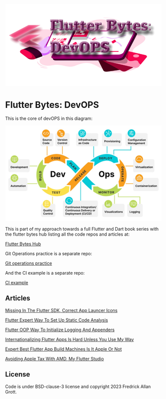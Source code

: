 ![image header](./media/flutter-bytes-devops-image-header.png)


# Flutter Bytes: DevOPS

This is the core of devOPS in this diagram:

![dev ops](./media/devops_diagram.png)


This is part of my approach towards a full Flutter and Dart
book series with the flutter bytes hub listing all the
code repos and articles at:

[Flutter Bytes Hub](https://github.com/fredgrott/flutter_bytes_hub)

Git Operations practice is a separate repo:

[Git operations practice]()

And the CI example is a separate repo:

[CI example]()


## Articles

[Missing In The Flutter SDK, Correct App Launcer Icons](https://fredgrott.medium.com/missing-in-the-flutter-sdk-correct-app-launcher-icons-a030a4ee0978?sk=e15699d758fc331cda994b72074d86bc)

[Flutter Expert Way To Set Up Static Code Analysis](https://fredgrott.medium.com/flutter-expert-way-to-set-up-static-code-analysis-0c77346bee4c?sk=f7888eb91ae3006d4bb900bb175bcfd3)

[Flutter OOP Way To Initialize Logging And Appenders](https://fredgrott.medium.com/flutter-oop-way-to-initialize-logging-and-appenders-59a5c29be94d?sk=c4400d9ecb44e77626ff920ee41b6d1a)

[Internationalizing Flutter Apps Is Hard Unless You Use My Way](https://fredgrott.medium.com/internationalizing-flutter-apps-is-hard-unless-you-use-my-way-a68884dadc76?sk=71f4a63fd7fb6c5f401f81906a2c6b1f)

[Expert Best Flutter App Build Machines Is It Apple Or Not](https://fredgrott.medium.com/expert-best-flutter-app-build-machines-is-it-apple-or-not-0b88704773ac?sk=e5bb87e48944cee6884e723c20b574b3)

[Avoiding Apple Tax With AMD, My Flutter Studio](https://fredgrott.medium.com/avoiding-apple-tax-with-amd-my-flutter-studio-b6b67e19781f?sk=324c676471a8dddff87df8ad5474e59c)





## License

Code is under BSD-clause-3 license and copyright 2023 Fredrick Allan Grott.